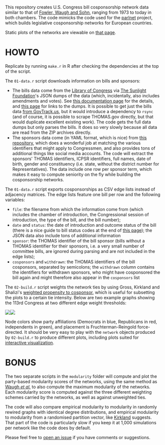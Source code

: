 This repository creates U.S. Congress bill cosponsorship network data similar to that of [Fowler, Waugh and Sohn][fws], ranging from 1973 to today in both chambers. The code mimicks the code used for the [parlnet](https://github.com/briatte/parlnet) project, which builds legislative cosponsorship networks for European countries.

Static plots of the networks are viewable on [that page](http://f.briatte.org/parlviz/congress/plots.html).

# HOWTO

Replicate by running `make.r` in R after checking the dependencies at the top of the script.

The `01-data.r` script downloads information on bills and sponsors:

- The bills data come from the [Library of Congress](https://www.congress.gov) via [The Sunlight Foundation](http://sunlightfoundation.com/)'s JSON dumps of the data (which, incidentally, also includes amendments and votes). See [this documentation page](https://github.com/unitedstates/congress/wiki/bills) for the details, and [this page](https://github.com/unitedstates/congress/wiki) for links to the dumps. It is possible to get just the bills data [from GovTrack.us](https://www.govtrack.us/developers/data), but it would introduce a dependency to `rsync` (and of course, it is possible to scrape THOMAS.gov directly, but that would duplicate excellent existing work). The code gets the full data dumps but only parses the bills. It does so very slowly because all data are read from the ZIP archives directly. 
- The sponsors data come (in YAML format, which is nice) from [this repository](https://github.com/unitedstates/congress-legislators), which does a wonderful job at matching the various identifiers that might apply to Congressmen, and also provides tons of additional things like social media accounts. The code will extract the sponsors' THOMAS identifiers, ICPSR identifiers, full names, date of birth, gender and constituency (i.e. state, without the district number for Representatives). The data include one row per sponsor term, which makes it easy to compute seniority on the fly while building the cosponsorship networks.

The `01-data.r` script exports cosponsorships as CSV edge lists instead of adjacency matrices. The edge lists feature one bill per row and the following variables:

- `file`: the filename from which the information come from (which includes the chamber of introduction, the Congressional session of introduction, the type of the bill, and the bill number); 
- `date` and `status`: the date of introduction and outcome status of the bill (there is a nice guide to bill status codes at the end of [this page](https://github.com/unitedstates/congress/wiki/bills#bill-status-codes)); the JSON data also include tons of additional information
- `sponsor`: the THOMAS identifier of the bill sponsor (bills without a THOMAS identifier for their sponsors, i.e. a very small number of committee bills, are ignored during parsing and are not included in the edge lists);
- `cosponsors` and `withdrawn`: the THOMAS identifiers of the bill cosponsors, separated by semicolons; the `withdrawn` column contains the identifiers for withdrawn sponsors, who might have cosponsored the bill again and might therefore also appear in the `cosponsors` list

The `02-build.r` script weights the network ties by using Gross, Kirkland and Shalizi's [weighted propensity to cosponsor](http://www.latinodecisions.com/files/4013/3840/2978/Gross-Kirkland-Shalizi_Multilevel-Cosponsorship_PolAnlys-submission.pdf), which is useful for subsetting the plots to a certain tie intensity. Below are two example graphs showing the 113rd Congress at two different edge weight thresholds:

![](http://f.briatte.org/parlviz/congress/plots/hr113.png)![](http://f.briatte.org/parlviz/congress/plots/se113.png)

Node colors show party affiliations (Democrats in blue, Republicans in red, independents in green), and placement is Fruchterman-Reingold force-directed. It should be very easy to play with the `network` objects produced by `02-build.r` to produce different plots, including plots suited for [interactive visualization](http://f.briatte.org/parlviz/).

[fws]: http://jhfowler.ucsd.edu/cosponsorship.htm

# BONUS

The two separate scripts in the `modularity` folder will compute and plot the party-based modularity scores of the networks, using the same method as [Waugh  _et al._](http://arxiv.org/abs/0907.3509) to also compute the maximum modularity of the networks. Each modularity score is computed against the three different weighting schemes carried by the networks, as well as against unweighted ties.

The code will also compare empirical modularity to modularity in randomly rewired graphs with identical degree distributions, and empirical modularity to modularity from a randomised partition vector, like [Kirkland](https://jhkirkla.wordpress.com/2012/11/28/hypothesis-testing-for-group-structure-in-legislative-networks/) suggests. That part of the code is particularly slow if you keep it at 1,000 simulations per network like the code does by default.

Please feel free to [open an issue](https://github.com/briatte/congress/issues) if you have comments or suggestions.
